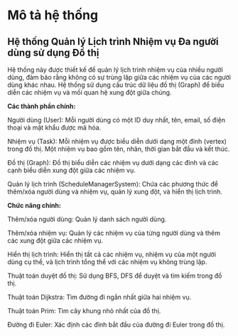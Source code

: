 <h1>Mô tả hệ thống</h1>
<h2>Hệ thống Quản lý Lịch trình Nhiệm vụ Đa người dùng sử dụng Đồ thị</h2>

Hệ thống này được thiết kế để quản lý lịch trình nhiệm vụ của nhiều người dùng, đảm bảo rằng không có sự trùng lặp giữa các nhiệm vụ của các người dùng khác nhau. Hệ thống sử dụng cấu trúc dữ liệu đồ thị (Graph) để biểu diễn các nhiệm vụ và mối quan hệ xung đột giữa chúng.

<b>Các thành phần chính:</b>

Người dùng (User): Mỗi người dùng có một ID duy nhất, tên, email, số điện thoại và mật khẩu được mã hóa.

Nhiệm vụ (Task): Mỗi nhiệm vụ được biểu diễn dưới dạng một đỉnh (vertex) trong đồ thị. Một nhiệm vụ bao gồm tên, nhãn, thời gian bắt đầu và kết thúc.

Đồ thị (Graph): Đồ thị biểu diễn các nhiệm vụ dưới dạng các đỉnh và các cạnh biểu diễn xung đột giữa các nhiệm vụ.

Quản lý lịch trình (ScheduleManagerSystem): Chứa các phương thức để thêm/xóa người dùng và nhiệm vụ, quản lý xung đột, và hiển thị lịch trình.

<b>Chức năng chính:</b>

Thêm/xóa người dùng: Quản lý danh sách người dùng.

Thêm/xóa nhiệm vụ: Quản lý các nhiệm vụ của từng người dùng và thêm các xung đột giữa các nhiệm vụ.

Hiển thị lịch trình: Hiển thị tất cả các nhiệm vụ, nhiệm vụ của một người dùng cụ thể, và lịch trình tổng thể với các nhiệm vụ không trùng lặp.

Thuật toán duyệt đồ thị: Sử dụng BFS, DFS để duyệt và tìm kiếm trong đồ thị.

Thuật toán Dijkstra: Tìm đường đi ngắn nhất giữa hai nhiệm vụ.

Thuật toán Prim: Tìm cây khung nhỏ nhất của đồ thị.

Đường đi Euler: Xác định các đỉnh bắt đầu của đường đi Euler trong đồ thị.
